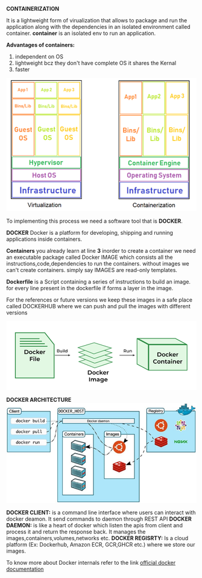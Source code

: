 **CONTAINERIZATION**

It is a lightweight form of virualization that allows to package and run the application along with the dependencies in an isolated environment called container.
__container__ is an isolated env to run an application.

__Advantages of containers:__
1) independent on OS
2) lightweight bcz they don't have complete OS it shares the Kernal
3) faster

![Virtualization vs Containerization](/Theory/images/vm-vs-containers.webp)

To implementing this process we need a software tool that is __DOCKER__.

**DOCKER**
Docker is a platform for developing, shipping and running applications inside containers.

__Containers__ you already learn at line __3__
inorder to create a container we need an executable package called Docker IMAGE which consists all the instructions,code,dependencies to run the containers. without images we can't create containers.
simply say IMAGES are read-only templates.

__Dockerfile__ is a Script containing a series of instructions to build an image.
for every line present in the dockerfile if forms a layer in the image.

For the references or future versions  we keep these images in a safe place called DOCKERHUB where we can push and pull the images with different versions

![](/Theory/images/dockerfile-2.png)

**DOCKER ARCHITECTURE**
![](/Theory/images/docker%20architecture.jpg)

__DOCKER CLIENT:__ is a command line interface where users can interact with docker deamon. It send commands to daemon through REST API
__DOCKER DAEMON:__ is like a heart of docker which listen the apis from client and process it and return the response back.
                    It manages the images,containers,volumes,networks etc.
__DOCKER REGISRTY:__ Is a cloud platform (Ex: Dockerhub, Amazon ECR, GCR,GHCR etc.) where we store our images.

To know more about Docker internals refer to the link [official docker documentation](https://docs.docker.com/get-started/overview/)

